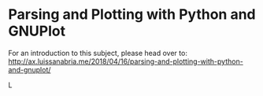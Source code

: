 # Parsing and Plotting with Python and GNUPlot

For an introduction to this subject, please head over to:
http://ax.luissanabria.me/2018/04/16/parsing-and-plotting-with-python-and-gnuplot/

L

